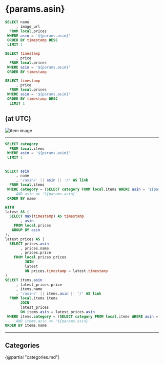 # {params.asin}

```sql item
SELECT name
     , image_url
  FROM local.prices
 WHERE asin = '${params.asin}'
 ORDER BY timestamp DESC
 LIMIT 1
```

<a href="https://www.amazon.co.jp/dp/{params.asin}?tag=ytera-22&linkCode=ogi&th=1&psc=1" target="_blank" rel="noreferrer sponsored"><Value data={item} column=name row=0 /></a>


```sql prices
SELECT timestamp
     , price
  FROM local.prices
 WHERE asin = '${params.asin}'
 ORDER BY timestamp
```

```sql latest
SELECT timestamp
     , price
  FROM local.prices
 WHERE asin = '${params.asin}'
 ORDER BY timestamp DESC
  LIMIT 1
```

## <Value data={latest} fmt='JPY' column='price' /> (at <Value data={latest} column='timestamp' fmt='yyyy-mm-dd H:MM AM/PM' /> UTC)

<LineChart
  data={prices}
  x=timestamp
  y=price
  yFmt=JPY0
  step=false
  markers=true
  markerShape=circle
  markerSize=6
/>

<img src="{fmt(item[0].image_url)}" alt="item image">

---

```sql category
SELECT category
  FROM local.items
 WHERE asin = '${params.asin}'
 LIMIT 1
```

## <Value data={category} />

```sql items
SELECT asin
     , name
     , '/asin/' || asin || '/' AS link
  FROM local.items
 WHERE category = (SELECT category FROM local.items WHERE asin = '${params.asin}')
--   AND asin <> '${params.asin}'
 ORDER BY name
```

```sql items_with_price
WITH
latest AS (
  SELECT max(timestamp) AS timestamp
       , asin
    FROM local.prices
   GROUP BY asin
),
latest_prices AS (
  SELECT prices.asin
       , prices.name
       , prices.price
    FROM local.prices prices
         JOIN
         latest
         ON prices.timestamp = latest.timestamp
)
SELECT items.asin
     , latest_prices.price
     , items.name
     , '/asin/' || items.asin || '/' AS link
  FROM local.items items
       JOIN
       latest_prices
       ON items.asin = latest_prices.asin
 WHERE items.category = (SELECT category FROM local.items WHERE asin = '${params.asin}')
--   AND items.asin <> '${params.asin}'
ORDER BY items.name
```

<DataTable data={items_with_price} search=true link=link rows=50 emptySet=pass emptyMessage=Empty>
  <Column id=asin />
  <Column id=price fmt=num0 />
  <Column id=name />
</DataTable>

---

## Categories

{@partial "categories.md"}
